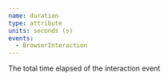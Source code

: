 ```yaml
---
name: duration
type: attribute
units: seconds (s)
events:
  - BrowserInteraction
---
```


The total time elapsed of the interaction event